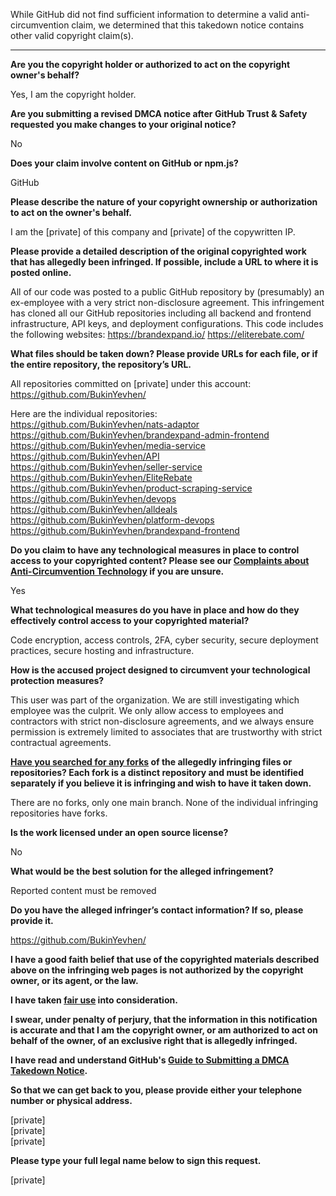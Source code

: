 While GitHub did not find sufficient information to determine a valid anti-circumvention claim, we determined that this takedown notice contains other valid copyright claim(s).

---

**Are you the copyright holder or authorized to act on the copyright owner's behalf?**

Yes, I am the copyright holder.

**Are you submitting a revised DMCA notice after GitHub Trust & Safety requested you make changes to your original notice?**

No

**Does your claim involve content on GitHub or npm.js?**

GitHub

**Please describe the nature of your copyright ownership or authorization to act on the owner's behalf.**

I am the [private] of this company and [private] of the copywritten IP.

**Please provide a detailed description of the original copyrighted work that has allegedly been infringed. If possible, include a URL to where it is posted online.**

All of our code was posted to a public GitHub repository by (presumably) an ex-employee with a very strict non-disclosure agreement. This infringement has cloned all our GitHub repositories including all backend and frontend infrastructure, API keys, and deployment configurations. This code includes the following websites:
https://brandexpand.io/
https://eliterebate.com/

**What files should be taken down? Please provide URLs for each file, or if the entire repository, the repository’s URL.**

All repositories committed on [private] under this account: https://github.com/BukinYevhen/

Here are the individual repositories:  
https://github.com/BukinYevhen/nats-adaptor  
https://github.com/BukinYevhen/brandexpand-admin-frontend  
https://github.com/BukinYevhen/media-service  
https://github.com/BukinYevhen/API  
https://github.com/BukinYevhen/seller-service  
https://github.com/BukinYevhen/EliteRebate  
https://github.com/BukinYevhen/product-scraping-service  
https://github.com/BukinYevhen/devops  
https://github.com/BukinYevhen/alldeals  
https://github.com/BukinYevhen/platform-devops  
https://github.com/BukinYevhen/brandexpand-frontend

**Do you claim to have any technological measures in place to control access to your copyrighted content? Please see our <a href="https://docs.github.com/articles/guide-to-submitting-a-dmca-takedown-notice#complaints-about-anti-circumvention-technology">Complaints about Anti-Circumvention Technology</a> if you are unsure.**

Yes

**What technological measures do you have in place and how do they effectively control access to your copyrighted material?**

Code encryption, access controls, 2FA, cyber security, secure deployment practices, secure hosting and infrastructure.

**How is the accused project designed to circumvent your technological protection measures?**

This user was part of the organization. We are still investigating which employee was the culprit. We only allow access to employees and contractors with strict non-disclosure agreements, and we always ensure permission is extremely limited to associates that are trustworthy with strict contractual agreements.

**<a href="https://docs.github.com/articles/dmca-takedown-policy#b-what-about-forks-or-whats-a-fork">Have you searched for any forks</a> of the allegedly infringing files or repositories? Each fork is a distinct repository and must be identified separately if you believe it is infringing and wish to have it taken down.**

There are no forks, only one main branch. None of the individual infringing repositories have forks.

**Is the work licensed under an open source license?**

No

**What would be the best solution for the alleged infringement?**

Reported content must be removed

**Do you have the alleged infringer’s contact information? If so, please provide it.**

https://github.com/BukinYevhen/

**I have a good faith belief that use of the copyrighted materials described above on the infringing web pages is not authorized by the copyright owner, or its agent, or the law.**

**I have taken <a href="https://www.lumendatabase.org/topics/22">fair use</a> into consideration.**

**I swear, under penalty of perjury, that the information in this notification is accurate and that I am the copyright owner, or am authorized to act on behalf of the owner, of an exclusive right that is allegedly infringed.**

**I have read and understand GitHub's <a href="https://docs.github.com/articles/guide-to-submitting-a-dmca-takedown-notice/">Guide to Submitting a DMCA Takedown Notice</a>.**

**So that we can get back to you, please provide either your telephone number or physical address.**

[private]  
[private]  
[private]  

**Please type your full legal name below to sign this request.**

[private]  
